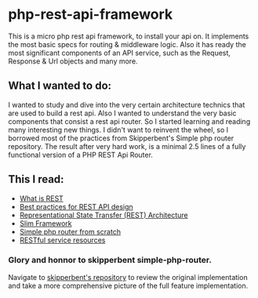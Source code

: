 # php-rest-api-framework
This is a micro php rest api framework, to install your api on.
It implements the most basic specs for routing & middleware logic.
Also it has ready the most significant components of an API service, such as the Request, Response & Url objects and many more.

## What I wanted to do:
I wanted to study and dive into the very certain architecture technics that are used to build a rest api. Also I wanted to understand the very basic components that consist a rest api router. So I started learning and reading many interesting new things. I didn't want to reinvent the wheel, so I borrowed most of the practices from Skipperbent's Simple php router repository. The result after very hard work, is a minimal 2.5 lines of a fully functional version of a PHP REST Api Router.

## This I read:
- [What is REST](https://restfulapi.net/)
- [Best practices for REST API design](https://stackoverflow.blog/2020/03/02/best-practices-for-rest-api-design/)
- [Representational State Transfer (REST) Architecture](https://www.service-architecture.com/articles/web-services/representational-state-transfer-rest.html)
- [Slim Framework](https://www.slimframework.com/docs/v4/)
- [Simple php router from scratch](https://github.com/skipperbent/simple-php-router)
- [RESTful service resources](https://www.ibm.com/docs/en/was/9.0.5?topic=applications-defining-resources-in-restful)

### Glory and honnor to **skipperbent simple-php-router**.

Navigate to [skipperbent's repository](https://github.com/skipperbent/simple-php-router) to review the original implementation and take a more comprehensive picture of the full feature implementation.
